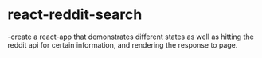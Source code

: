 # react-reddit-search
-create a react-app that demonstrates different states as well as hitting the reddit api for certain information, and rendering the response to page.

